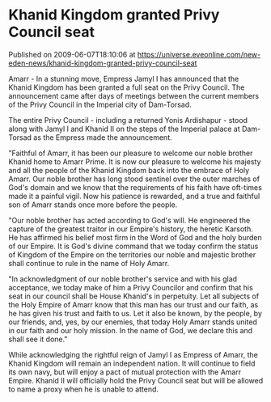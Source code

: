# Khanid Kingdom granted Privy Council seat
Published on 2009-06-07T18:10:06 at https://universe.eveonline.com/new-eden-news/khanid-kingdom-granted-privy-council-seat

Amarr - In a stunning move, Empress Jamyl I has announced that the Khanid Kingdom has been granted a full seat on the Privy Council. The announcement came after days of meetings between the current members of the Privy Council in the Imperial city of Dam-Torsad.

The entire Privy Council - including a returned Yonis Ardishapur - stood along with Jamyl I and Khanid II on the steps of the Imperial palace at Dam-Torsad as the Empress made the announcement.

"Faithful of Amarr, it has been our pleasure to welcome our noble brother Khanid home to Amarr Prime. It is now our pleasure to welcome his majesty and all the people of the Khanid Kingdom back into the embrace of Holy Amarr. Our noble brother has long stood sentinel over the outer marches of God's domain and we know that the requirements of his faith have oft-times made it a painful vigil. Now his patience is rewarded, and a true and faithful son of Amarr stands once more before the people.

"Our noble brother has acted according to God's will. He engineered the capture of the greatest traitor in our Empire's history, the heretic Karsoth. He has affirmed his belief most firm in the Word of God and the holy burden of our Empire. It is God's divine command that we today confirm the status of Kingdom of the Empire on the territories our noble and majestic brother shall continue to rule in the name of Holy Amarr.

"In acknowledgment of our noble brother's service and with his glad acceptance, we today make of him a Privy Councilor and confirm that his seat in our council shall be House Khanid's in perpetuity. Let all subjects of the Holy Empire of Amarr know that this man has our trust and our faith, as he has given his trust and faith to us. Let it also be known, by the people, by our friends, and, yes, by our enemies, that today Holy Amarr stands united in our faith and our holy mission. In the name of God, we declare this and shall see it done."

While acknowledging the rightful reign of Jamyl I as Empress of Amarr, the Khanid Kingdom will remain an independent nation. It will continue to field its own navy, but will enjoy a pact of mutual protection with the Amarr Empire. Khanid II will officially hold the Privy Council seat but will be allowed to name a proxy when he is unable to attend.
